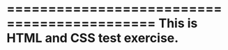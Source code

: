 ============================================
	This is HTML and CSS test exercise.		
============================================